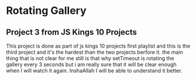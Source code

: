 # Rotating Gallery

## Project 3 from JS Kings 10 Projects
This project is done as part of js kings 10 projects first playlist and this is the third project and it's the hardest than the two projects berfore it. the main thing that is not clear for me still is that why setTimeout is rotating the gallery every 3 seconds but i am really sure that it will be clear enough when I will watch it again. InshaAllah I will be able to understand it better.
